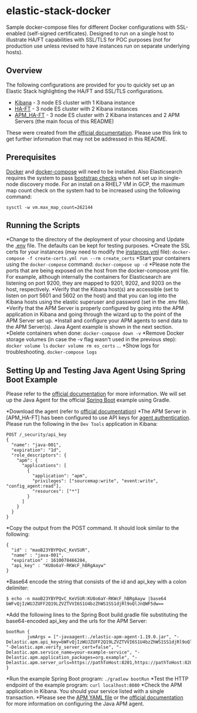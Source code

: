 # elastic-stack-docker
Sample docker-compose files for different Docker configurations with SSL-enabled (self-signed certificates).  Designed to run on a single host to illustrate HA/FT capabilities with SSL/TLS for POC purposes (not for production use unless revised to have instances run on separate underlying hosts).

## Overview
The following configurations are provided for you to quickly set up an Elastic Stack highlighting the HA/FT and SSL/TLS configurations.

* [Kibana](Kibana) - 3 node ES cluster with 1 Kibana instance
* [HA-FT](HA-FT) - 3 node ES cluster with 2 Kibana instances
* [APM_HA-FT](APM_HA_FT) - 3 node ES cluster with 2 Kibana instances and 2 APM Servers (the main focus of this README)

These were created from the [official documentation](https://www.elastic.co/guide/en/elasticsearch/reference/current/configuring-tls-docker.html).  Please use this link to get further information that may not be addressed in this README.

## Prerequisites
[Docker](https://docs.docker.com/get-docker/) and [docker-compose](https://docs.docker.com/compose/install/) will need to be installed.  Also Elasticsearch requires the system to pass [bootstrap checks](https://www.elastic.co/guide/en/elasticsearch/reference/current/bootstrap-checks.html) when not set up in single-node discovery mode.  For an install on a RHEL7 VM in GCP, the maximum map count check on the system had to be increased using the following command: 

`sysctl -w vm.max_map_count=262144` 


## Running the Scripts
*Change to the directory of the deployment of your choosing and Update the [.env](APM_HA-FT/.env) file.  The defaults can be kept for testing purposes.
*Create the SSL certs for your instances (may need to modify the [instances.yml](APM_HA-FT/instances.yml) file):
`docker-compose -f create-certs.yml run --rm create_certs`
*Start your containers using the `docker-compose` command:
`docker-compose up -d`
*Please note the ports that are being exposed on the host from the docker-compose.yml file.  For example, although internally the containers for Elasticsearch are listening on port 9200, they are mapped to 9201, 9202, and 9203 on the host, respectively. 
*Verify that the Kibana host(s) are accessible (set to listen on port 5601 and 5602 on the host) and that you can log into the Kibana hosts using the elastic superuser and password (set in the .env file).
*Verify that the APM Server is properly configured by going into the APM application in Kibana and going through the wizard up to the point of the APM Server set up.
*Install and configure your APM agents to send data to the APM Server(s).  Java Agent example is shown in the next section.
*Delete containers when done:
`docker-compose down -v`
*Remove Docker storage volumes (in case the -v flag wasn't used in the previous step):
`docker volume ls`
`docker volume rm es_certs`
...
*Show logs for troubleshooting.
`docker-compose logs`

## Setting Up and Testing Java Agent Using Spring Boot Example
Please refer to the [official documentation](https://www.elastic.co/guide/en/apm/agent/java/current/setup-javaagent.html) for more information.  We will set up the Java Agent for the official [Spring Boot](https://spring.io/guides/gs/spring-boot/) example using Gradle.

*Download the agent (refer to [official documentation](https://www.elastic.co/guide/en/apm/agent/java/current/setup-javaagent.html))
*The APM Server in [APM_HA-FT] has been configured to use API keys for [agent authentication](https://www.elastic.co/guide/en/apm/server/current/api-key.html#create-api-key-workflow).  Please run the following in the `Dev Tools` application in Kibana:
```
POST /_security/api_key
{
  "name": "java-001", 
  "expiration": "1d", 
  "role_descriptors": {
    "apm": {
      "applications": [
        {
          "application": "apm",
          "privileges": ["sourcemap:write", "event:write", "config_agent:read"], 
          "resources": ["*"]
        }
      ]
    }
  }
}
```
*Copy the output from the POST command.  It should look similar to the following:
```
{
  "id" : "maoB23YBYPQvC_KeVSUR",
  "name" : "java-001",
  "expiration" : 1610078466284,
  "api_key" : "KU8o6aY-RKWcF_hBRgAayw"
} 
```
*Base64 encode the string that consists of the id and api_key with a colon delimiter:
```
$ echo -n maoB23YBYPQvC_KeVSUR:KU8o6aY-RKWcF_hBRgAayw |base64
bWFvQjIzWUJZUFF2Q19LZVZTVVI6S1U4bzZhWS1SS1djRl9oQlJnQWF5dw==
```
*Add the following lines to the Spring Boot build.gradle file substituting the base64-encoded api_key and the urls for the APM Server:
```
bootRun {
        jvmArgs = ["-javaagent:./elastic-apm-agent-1.19.0.jar", "-Delastic.apm.api_key=bWFvQjIzWUJZUFF2Q19LZVZTVVI6S1U4bzZhWS1SS1djRl9oQlJnQWF5dw==", "-Delastic.apm.verify_server_cert=false", "-Delastic.apm.service_name=your-example-service", "-Delastic.apm.application_packages=org.example", "-Delastic.apm.server_urls=https://pathToHost:8201,https://pathToHost:8202"]
}
```
*Run the example Spring Boot program: 
`./gradlew bootRun`
*Test the HTTP endpoint of the example program:
`curl localhost:8080`
*Check the APM application in Kibana.  You should your service listed with a single transaction.
*Please see the [APM YAML file](https://raw.githubusercontent.com/elastic/apm-server/7.x/apm-server.docker.yml) or the [official documentation](https://www.elastic.co/guide/en/apm/agent/java/current/configuration.html) for more information on configuring the Java APM agent.






